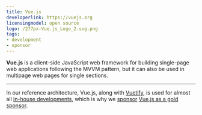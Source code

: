 ```yaml
---
title: Vue.js
developerlink: https://vuejs.org
licensingmodel: open source
logo: /277px-Vue.js_Logo_2.svg.png
tags:
- development
- sponsor
---
```

__Vue.js__ is a client-side JavaScript web framework for building single-page web applications following the MVVM pattern, but it can also be used in multipage web pages for single sections.

---

In our reference architecture, Vue.js, along with [Vuetify](./vuetifyjs), is used for almost all [in-house developments](../publish.html), which is why we [sponsor](../improve.html#sponsoring) [Vue.js as a gold sponsor](https://vuejs.org/sponsor/#gold).
